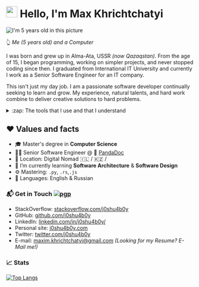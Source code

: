 # <img src="https://media.giphy.com/media/hvRJCLFzcasrR4ia7z/giphy.gif" width="30px"> Hello, I'm Max Khrichtchatyi

![I'm 5 years old in this picture](https://avatars.githubusercontent.com/u/1884450?s=300&v=4)

:point_up_2: *Me (5 years old) and a Computer*

I was born and grew up in Alma-Ata, USSR *(now Qazaqstan)*. From the age of 15, I began programming, working on simpler projects, and never stopped coding since then. I graduated from International IT University and currently I work as a Senior Software Engineer for an IT company. 

This isn't just my day job. I am a passionate software developer continually seeking to learn and grow. My experience, natural talents, and hard work combine to deliver creative solutions to hard problems.

<details>
  <summary>:zap: The tools that I use and that I understand</summary>

  ## Programming

  ![Python](https://img.shields.io/badge/-Python-000?&logo=Python)
  ![Rust](https://img.shields.io/badge/-Rust-000?&logo=Rust)
  ![JavaScript](https://img.shields.io/badge/-JavaScript-000?&logo=JavaScript)
  ![Java](https://img.shields.io/badge/-Java-000?&logo=Java&logoColor=007396)
  ![C](https://img.shields.io/badge/-C-000?&logo=C)
  ![C++](https://img.shields.io/badge/-C++-000?&logo=c%2b%2b&logoColor=00599C)
  ![PHP](https://img.shields.io/badge/-PHP-000?&logo=php)

  ## MQ

  ![RabbitMQ](https://img.shields.io/badge/-RabbitMQ-000?&logo=rabbitmq)
  ![ApacheKafka](https://img.shields.io/badge/-ApacheKafka-000?&logo=apachekafka)
  ![Nats](https://img.shields.io/badge/-Nats-000?&logo=nats)
  ![Gearman](https://img.shields.io/badge/-Gearman-000?&logo=Gearman)

  ## Databases

  ![Postgresql](https://img.shields.io/badge/-PostgreSQL-000?&logo=Postgresql)
  ![MySQL](https://img.shields.io/badge/-MySQL-000?&logo=MySQL)
  ![MariaDB](https://img.shields.io/badge/-MariaDB-000?&logo=MariaDB)
  ![MongoDB](https://img.shields.io/badge/-MongoDB-000?&logo=MongoDB)
  ![Aerospike](https://img.shields.io/badge/-Aerospike-000?&logo=Aerospike)
  ![Redis](https://img.shields.io/badge/-Redis-000?&logo=redis)
  ![ElasticSearch](https://img.shields.io/badge/-ElasticSearch-000?&logo=elasticsearch)
  ![ApacheSolr](https://img.shields.io/badge/-ApacheSolr-000?&logo=apachesolr)
  ![RethinkDB](https://img.shields.io/badge/-RethinkDB-000?&logo=rethinkdb)
  ![Memcached](https://img.shields.io/badge/-Memcached-000?&logo=memcached)
  ![SQLite](https://img.shields.io/badge/-SQLite-000?&logo=sqlite)
  
  ## Design patterns and principles
  
  ![MVC](https://img.shields.io/badge/-MVC-000?&logo=MVC)
  ![MVVM](https://img.shields.io/badge/-MVVM-000?&logo=MVVM)
  ![TDD](https://img.shields.io/badge/-TDD-000?&logo=TDD)
  ![FuturesPromisesParadigm](https://img.shields.io/badge/-Futures/PromisesParadigm-000?&logo=FuturesPromisesParadigm)
  ![FRP](https://img.shields.io/badge/-FRP-000?&logo=FRP)
  ![SOLID](https://img.shields.io/badge/-SOLID-000?&logo=SOLID)
  ![OOP](https://img.shields.io/badge/-OOP-000?&logo=OOP)
  ![SOA/SOC](https://img.shields.io/badge/-SOA/SOC-000?&logo=SOA/SOC)
  ![MSA](https://img.shields.io/badge/-MSA-000?&logo=MSA)
  ![EDA](https://img.shields.io/badge/-EDA-000?&logo=EDA)
    
  ## Frameworks
  
  ![Flask](https://img.shields.io/badge/-Flask-000?&logo=flask)
  ![FastAPI](https://img.shields.io/badge/-FastAPI-000?&logo=fastapi)
  ![Django](https://img.shields.io/badge/-Django-000?&logo=django)
  ![Rocket](https://img.shields.io/badge/-Rocket-000?&logo=rocket)
  ![Appcelerator](https://img.shields.io/badge/-Appcelerator-000?&logo=appcelerator)

  ## CI
  ![Jenkins](https://img.shields.io/badge/-Jenkins-000?&logo=jenkins)
  ![TravisCI](https://img.shields.io/badge/-TravisCI-000?&logo=travisci)
  
  ## Git and Dev flow
  ![Git](https://img.shields.io/badge/-Git-000?&logo=git)
  ![GitLab](https://img.shields.io/badge/-GitLab-000?&logo=gitlab)
  ![Bitbucket](https://img.shields.io/badge/-Bitbucket-000?&logo=bitbucket)
  ![Gerrit](https://img.shields.io/badge/-Gerrit-000?&logo=gerrit)
  ![Docker](https://img.shields.io/badge/-Docker-000?&logo=docker)
  ![Vagga](https://img.shields.io/badge/-Vagga-000?&logo=vagga)
  ![Sentry](https://img.shields.io/badge/-Sentry-000?&logo=sentry)
  ![Datadog](https://img.shields.io/badge/-Datadog-000?&logo=datadog)
  ![NewRelic](https://img.shields.io/badge/-NewRelic-000?&logo=newrelic)

  ## Management
  ![Jira](https://img.shields.io/badge/-Jira-000?&logo=jira)
  ![Trello](https://img.shields.io/badge/-Trello-000?&logo=trello)
  ![Asana](https://img.shields.io/badge/-Asana-000?&logo=asana)
  ![Notion](https://img.shields.io/badge/-Notion-000?&logo=notion)

</details>


## ❤️ Values and facts

- 🎓 Master's degree in **Computer Science**
- 👨‍💻 Senior Software Engineer @ 🐼 <a href="https://pandadoc.com" target="_blank">PandaDoc</a>
- 📍 Location: Digital Nomad 🇮🇱 / 🇰🇿 / <img src="https://upload.wikimedia.org/wikipedia/commons/5/50/Flag_of_Belarus_%281918%2C_1991–1995%29.svg" width="20" height="10">
- 🌱 I’m currently learning **Software Architecture** & **Software Design**
- ⚙️ Mastering: `.py`, `.rs`,`.js`
- 📣 Languages: English & Russian
<!-- - 👯 I’m looking to collaborate on **Open Source** and/or **Videogames** projects
- 💬 I'm mostly active within the **Python**, **Rust**, **Vue.JS**, **Node.JS** and **Unity 3D** communities -->

### 📬 Get in Touch [![pgp](https://img.shields.io/badge/pgp-751CD16EF91CE90C3152C60D7F02BC90BF1F8234?style=flat&labelColor=313131&color=313131)](https://github.com/j0shu4b0y.gpg)

- StackOverflow: [stackoverflow.com/j0shu4b0y][stackoverflow]
- GitHub: [github.com/j0shu4b0y][github]
- LinkedIn: [linkedin.com/in/j0shu4b0y/][linkedin]
- Personal site: [j0shu4b0y.com][site]
- Twitter: [twitter.com/j0shu4b0y][twitter]
- E-mail: maxim.khrichtchatyi@gmail.com *(Looking for my Resume? E-Mail me!)*

### 📈 Stats

[![Top Langs](https://github-readme-stats.vercel.app/api/top-langs/?username=J0shu4B0y&layout=compact)](https://github.com/anuraghazra/github-readme-stats)

[stackoverflow]: https://stackoverflow.com/users/2149406/j0shu4b0y
[github]: https://github.com/j0shu4b0y
[site]: https://federico-dondi.github.io
[twitter]: https://twitter.com/j0shu4b0y
[linkedin]: https://www.linkedin.com/in/j0shu4b0y/

